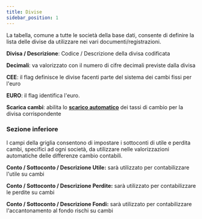 ```yaml
---
title: Divise
sidebar_position: 1
---
```


La tabella, comune a tutte le società della base dati, consente di definire la lista delle divise da utilizzare nei vari documenti/registrazioni. 

**Divisa / Descrizione**: Codice / Descrizione della divisa codificata 

**Decimali**: va valorizzato con il numero di cifre decimali previste dalla divisa

**CEE**: il flag definisce le divise facenti parte del sistema dei cambi fissi per l'euro

**EURO**: il flag identifica l'euro.

**Scarica cambi**: abilita lo [**scarico automatico**](/docs/configurations/tables/finance/currency-exchange) dei tassi di cambio per la divisa corrispondente


### Sezione inferiore

I campi della griglia consentono di impostare i sottoconti di utile e perdita cambi, specifici ad ogni società, da utilizzare nelle valorizzazioni automatiche delle differenze cambio contabili.

**Conto / Sottoconto / Descrizione Utile:** sarà utilizzato per contabilizzare l'utile su cambi

**Conto / Sottoconto / Descrizione Perdite:** sarà utilizzato per contabilizzare le perdite su cambi

**Conto / Sottoconto / Descrizione Fondi:** sarà utilizzato per contabilizzare l'accantonamento al fondo rischi su cambi